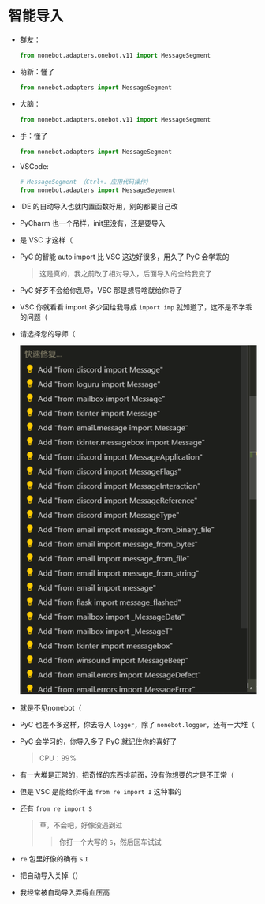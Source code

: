 # 智能导入

- 群友：

    ```python
    from nonebot.adapters.onebot.v11 import MessageSegment
    ```

- 萌新：懂了

    ```python
    from nonebot.adapters import MessageSegment
    ```

- 大脑：

    ```python
    from nonebot.adapters.onebot.v11 import MessageSegment
    ```

- 手：懂了

    ```python
    from nonebot.adapters import MessageSegment
    ```

- VSCode:

    ```python
    # MessageSegment （Ctrl+. 应用代码操作）
    from nonebot.adapters import MessageSegement
    ```

- IDE 的自动导入也就内置函数好用，别的都要自己改
- PyCharm 也一个吊样，init里没有，还是要导入
- 是 VSC 才这样（
- PyC 的智能 auto import 比 VSC 这边好很多，用久了 PyC 会学乖的
    > 这是真的，我之前改了相对导入，后面导入的全给我变了
- PyC 好歹不会给你乱导，VSC 那是想导啥就给你导了
- VSC 你就看看 import 多少回给我导成 `import imp` 就知道了，这不是不学乖的问题（
- 请选择您的导师（

    ![请选择您的导师](/static/image/5F5A87308FF774B02DCCC87C5305BE25.png)

- 就是不见nonebot（
- PyC 也差不多这样，你去导入 `logger`，除了 `nonebot.logger`，还有一大堆（
- PyC 会学习的，你导入多了 PyC 就记住你的喜好了
    > CPU：99%
- 有一大堆是正常的，把奇怪的东西排前面，没有你想要的才是不正常（
- 但是 VSC 是能给你干出 `from re import I` 这种事的
- 还有 `from re import S`
    > 草，不会吧，好像没遇到过
    >
    > > 你打一个大写的 `S`，然后回车试试
- `re` 包里好像的确有 `S` `I`
- 把自动导入关掉（）
- 我经常被自动导入弄得血压高
